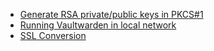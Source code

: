 - [Generate RSA private/public keys in PKCS#1](generate-RSA-private-public-keys-PKCS-1-format/README.md)
- [Running Vaultwarden in local network](running-vaultwarden-in-local-network/README.md)
- [SSL Conversion](ssl-conversion/README.md)
